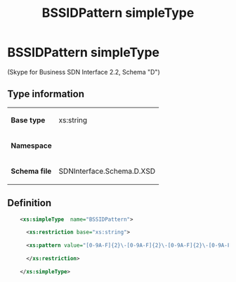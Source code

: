 ﻿---
title: BSSIDPattern simpleType 
TOCTitle: BSSIDPattern simpleType
ms:assetid: 0b7aa4c4-9022-1da0-6fb3-1a9ff8581415
ms:mtpsurl: https://msdn.microsoft.com/library/Mt171042(v=office.16)
ms:contentKeyID: 65855616
ms.date: 08/24/2015
mtps_version: v=office.16
dev_langs:
- xml
---

# BSSIDPattern simpleType 

(Skype for Business SDN Interface 2.2, Schema "D")


## Type information

<table>
<tbody>
<tr class="odd">
<td><p><strong>Base type</strong></p></td>
<td><p>xs:string</p></td>
</tr>
<tr class="even">
<td><p><strong>Namespace</strong></p></td>
<td><p></p></td>
</tr>
<tr class="odd">
<td><p><strong>Schema file</strong></p></td>
<td><p>SDNInterface.Schema.D.XSD</p></td>
</tr>
</tbody>
</table>


## Definition

```xml
    <xs:simpleType  name="BSSIDPattern">
    
      <xs:restriction base="xs:string">
    
      <xs:pattern value="[0-9A-F]{2}\-[0-9A-F]{2}\-[0-9A-F]{2}\-[0-9A-F]{2}\-[0-9A-F]{2}\-[0-9A-F]{2}"/>
    
      </xs:restriction>
      
    </xs:simpleType>
  
```

